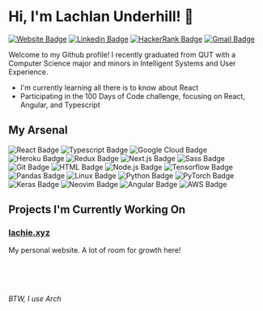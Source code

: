 # Hi, I'm Lachlan Underhill! 👋

[![Website Badge](https://img.shields.io/badge/-lachie.xyz-000?style=flat-square&logo=Firefox&logoColor=89EACD)](https://lachie.xyz)
[![Linkedin Badge](https://img.shields.io/badge/-LinkedIn-blue?style=flat-square&logo=Linkedin&logoColor=white&link=https://www.linkedin.com/in/lachlan-underhill-7476681a0)](https://www.linkedin.com/in/lachlan-underhill-7476681a0)
[![HackerRank Badge](https://img.shields.io/badge/HackerRank-2EC866?style=flat-square&logo=hackerrank&logoColor=white)](https://www.hackerrank.com/Bambanah)
[![Gmail Badge](https://img.shields.io/badge/-Gmail-c14438?style=flat-square&logo=Gmail&logoColor=white)](mailto:lachlanu@gmail.com)

Welcome to my Github profile! I recently graduated from QUT with a Computer Science major and minors in Intelligent Systems and User Experience.

* I'm currently learning all there is to know about React
* Participating in the 100 Days of Code challenge, focusing on React, Angular, and Typescript

## My Arsenal

![React Badge](https://img.shields.io/badge/React-45b8d8?logo=react&style=flat-square&logoColor=white)
![Typescript Badge](https://img.shields.io/badge/-TypeScript-007ACC?style=flat-square&logo=typescript&logoColor=white)
![Google Cloud Badge](https://img.shields.io/badge/-Google_Cloud_Platform-1a73e8?style=flat-square&logo=google-cloud&logoColor=white)
![Heroku Badge](https://img.shields.io/badge/-Heroku-430098?style=flat-square&logo=heroku&logoColor=white)
![Redux Badge](https://img.shields.io/badge/-Redux-764ABC?style=flat-square&logo=redux&logoColor=white)
![Next.js Badge](https://img.shields.io/badge/Next.js-black?logo=next.js&style=flat-square&logoColor=white)
![Sass Badge](https://img.shields.io/badge/-Sass-CC6699?style=flat-square&logo=sass&logoColor=white)
![Git Badge](https://img.shields.io/badge/-Git-F05032?style=flat-square&logo=git&logoColor=white)
![HTML Badge](https://img.shields.io/badge/-HTML5-E34F26?style=flat-square&logo=html5&logoColor=white)
![Node.js Badge](https://img.shields.io/badge/-Nodejs-43853d?style=flat-square&logo=Node.js&logoColor=white)
![Tensorflow Badge](https://img.shields.io/badge/Tensorflow-red?logo=tensorflow&style=flat-square&logoColor=white)
![Pandas Badge](https://img.shields.io/badge/Pandas-130654?logo=pandas&style=flat-square&logoColor=white)
![Linux Badge](https://img.shields.io/badge/Linux-1793D1?style=flat-square&logo=linux&logoColor=white)
![Python Badge](https://img.shields.io/badge/Python-3776AB?style=flat-square&logo=python&logoColor=white)
![PyTorch Badge](https://img.shields.io/badge/PyTorch-EE4C2C?style=flat-square&logo=pytorch&logoColor=white)
![Keras Badge](https://img.shields.io/badge/Keras-D00000?style=flat-square&logo=Keras&logoColor=white)
![Neovim Badge](https://img.shields.io/badge/Neovim-57A143?style=flat-square&logo=neovim&logoColor=white)
![Angular Badge](https://img.shields.io/badge/Angular-DD0031?style=flat-square&logo=angular&logoColor=white)
![AWS Badge](https://img.shields.io/badge/AWS-232F3E?style=flat-square&logo=amazon-aws&logoColor=white)


## Projects I'm Currently Working On

### [lachie.xyz](https://lachie.xyz)
My personal website. A lot of room for growth here!

<br/>
<br/>
<br/>

*BTW, I use Arch*